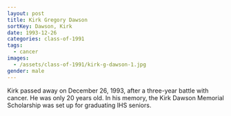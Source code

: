 ```yaml
---
layout: post
title: Kirk Gregory Dawson
sortKey: Dawson, Kirk
date: 1993-12-26
categories: class-of-1991
tags:
  - cancer
images:
  - /assets/class-of-1991/kirk-g-dawson-1.jpg
gender: male
---
```

Kirk passed away on December 26, 1993, after a three-year battle with cancer. He was only 20 years old. In his memory, the Kirk Dawson Memorial Scholarship was set up for graduating IHS seniors.